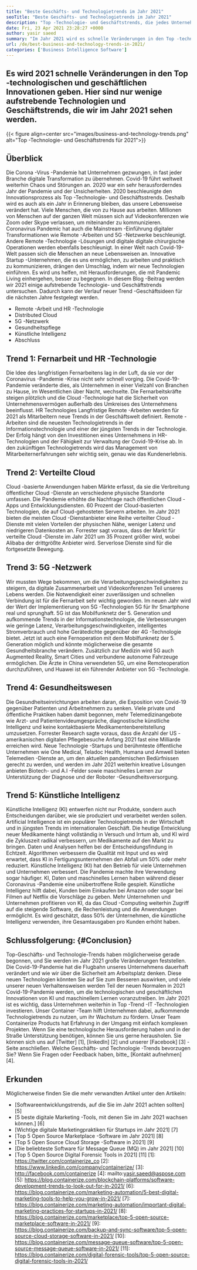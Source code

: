 ```yaml
---
title: "Beste Geschäfts- und Technologietrends im Jahr 2021" 
seoTitle: "Beste Geschäfts- und Technologietrends im Jahr 2021" 
description: "Top -Technologie- und Geschäftstrends, die jedes Unternehmen im Jahr 2021 vorantreiben. Ich glaube, jedes Unternehmen auf der ganzen Welt muss diese neuen Technologietrends übernehmen." 
date: Fri, 23 Apr 2021 23:28:27 +0000
author: yasir saeed
summary: "Im Jahr 2021 wird es schnelle Veränderungen in den Top -technologischen und geschäftlichen Innovationen geben. Hier sind nur wenige aufkommende Technologien und Geschäftstrends, die wir im Jahr 2021 sehen werden." 
url: /de/best-business-and-technology-trends-in-2021/
categories: ['Business Intelligence Software']
---
```


## Es wird 2021 schnelle Veränderungen in den Top -technologischen und geschäftlichen Innovationen geben. Hier sind nur wenige aufstrebende Technologien und Geschäftstrends, die wir im Jahr 2021 sehen werden.

{{< figure align=center src="images/business-and-technology-trends.png" alt="Top -Technologie- und Geschäftstrends für 2021">}}


## **Überblick**
Die Corona -Virus -Pandemie hat Unternehmen gezwungen, in fast jeder Branche digitale Transformation zu übernehmen. Covid-19 führt weltweit weiterhin Chaos und Störungen an. 2020 war ein sehr herausforderndes Jahr der Pandemie und der Unsicherheiten. 2020 beschleunigte den Innovationsprozess als Top -Technologie- und Geschäftsstrends. Deshalb wird es auch als ein Jahr in Erinnerung bleiben, das unsere Lebensweise verändert hat. Viele Menschen, die von zu Hause aus arbeiten. Millionen von Menschen auf der ganzen Welt müssen sich auf Videokonferenzen wie Zoom oder Skype verlassen, um miteinander zu kommunizieren.
Coronavirus Pandemic hat auch die Mainstream -Einführung digitaler Transformationen wie Remote -Arbeiten und 5G -Netzwerke beschleunigt. Andere Remote -Technologie -Lösungen und digitale digitale chirurgische Operationen werden ebenfalls beschleunigt. In einer Welt nach Covid-19-Welt passen sich die Menschen an neue Lebensweisen an. Innovative Startup -Unternehmen, die es uns ermöglichen, zu arbeiten und praktisch zu kommunizieren, drängen den Umschlag, indem wir neue Technologien einführen. Es wird uns helfen, mit Herausforderungen, die mit Pandemic Living einhergehen, besser zu begegnen. In diesem Blog -Beitrag werden wir 2021 einige aufstrebende Technologie- und Geschäftstrends untersuchen. Dadurch kann der Verlauf neuer Trend -Geschäftsideen für die nächsten Jahre festgelegt werden.
  * Remote -Arbeit und HR -Technologie
  * Distributed Cloud
  * 5G -Netzwerk
  * Gesundheitspflege
  * Künstliche Intelligenz
  * Abschluss

## Trend 1: Fernarbeit und HR -Technologie
Die Idee des langfristigen Fernarbeitens lag in der Luft, da sie vor der Coronavirus -Pandemie -Krise nicht sehr schnell vorging. Die Covid-19-Pandemie veränderte dies, als Unternehmen in einer Vielzahl von Branchen zu Hause, im Wesentlichen über Nacht, wechselte. Die Fernarbeitskräfte steigen plötzlich und die Cloud -Technologie hat die Sicherheit von Unternehmensvermögen außerhalb des Umkreises des Unternehmens beeinflusst.
HR Technologies Langfristige Remote -Arbeiten werden für 2021 als Mitarbeitern neue Trends in der Geschäftswelt definiert. Remote -Arbeiten sind die neuesten Technologietrends in der Informationstechnologie und einer der jüngsten Trends in der Technologie. Der Erfolg hängt von den Investitionen eines Unternehmens in HR-Technologien und der Fähigkeit zur Verwaltung der Covid-19-Krise ab. In den zukünftigen Technologietrends wird das Management von Mitarbeiternerfahrungen sehr wichtig sein, genau wie das Kundenerlebnis.

## Trend 2: Verteilte Cloud
Cloud -basierte Anwendungen haben Märkte erfasst, da sie die Verbreitung öffentlicher Cloud -Dienste an verschiedene physische Standorte umfassen. Die Pandemie erhöhte die Nachfrage nach öffentlichen Cloud -Apps und Entwicklungsdiensten. 60 Prozent der Cloud-basierten Technologien, die auf Cloud-gehosteten Servern arbeiten.
Im Jahr 2021 bieten die meisten Cloud -Dienstanbieter eine Reihe verteilter Cloud -Dienste mit vielen Vorteilen der physischen Nähe, weniger Latenz und niedrigeren Datenkosten an. Forrester sagt voraus, dass der Markt für verteilte Cloud -Dienste im Jahr 2021 um 35 Prozent größer wird, wobei Alibaba der drittgrößte Anbieter wird. Serverlose Dienste sind für die fortgesetzte Bewegung.

## Trend 3: 5G -Netzwerk
Wir mussten Wege bekommen, um die Verarbeitungsgeschwindigkeiten zu steigern, da digitale Zusammenarbeit und Videokonferenzen Teil unseres Lebens werden. Die Notwendigkeit einer zuverlässigen und schnellen Verbindung ist für die Fernarbeit sehr wichtig geworden. Im neuen Jahr wird der Wert der Implementierung von 5G -Technologien 5G für Ihr Smartphone real und sprunghaft. 5G ist das Mobilfunknetz der 5. Generation und aufkommende Trends in der Informationstechnologie, die Verbesserungen wie geringe Latenz, Verarbeitungsgeschwindigkeiten, intelligentes Stromverbrauch und hohe Gerätedichte gegenüber der 4G -Technologie bietet.
Jetzt ist auch eine Fernoperation mit dem Mobilfunknetz der 5. Generation möglich und könnte möglicherweise die gesamte Gesundheitsbranche verändern. Zusätzlich zur Medizin wird 5G auch Augmented Reality, Smart Cities und verbundene autonome Fahrzeuge ermöglichen. Die Ärzte in China verwendeten 5G, um eine Remoteoperation durchzuführen, und Huawei ist ein führender Anbieter von 5G -Technologie.

## Trend 4: Gesundheitswesen
Die Gesundheitseinrichtungen arbeiten daran, die Exposition von Covid-19 gegenüber Patienten und Arbeitnehmern zu senken. Viele private und öffentliche Praktiken haben damit begonnen, mehr Telemedizinangebote wie Arzt- und Patientenvideumgespräche, diagnostische künstliche Intelligenz und keine kontaktbasierte Medikamentenbereitstellung umzusetzen. Forrester Research sagte voraus, dass die Anzahl der US -amerikanischen digitalen Pflegebesuche Anfang 2021 fast eine Milliarde erreichen wird.
Neue Technologie -Startups und berühmteste öffentliche Unternehmen wie One Medical, Teladoc Health, Humana und Amwell bieten Telemedien -Dienste an, um den aktuellen pandemischen Bedürfnissen gerecht zu werden, und werden im Jahr 2021 weiterhin kreative Lösungen anbieten Biotech- und A.I -Felder sowie maschinelles Lernen zur Unterstützung der Diagnose und der Roboter -Gesundheitsversorgung.

## Trend 5: Künstliche Intelligenz
Künstliche Intelligenz (KI) entwerfen nicht nur Produkte, sondern auch Entscheidungen darüber, wie sie produziert und verarbeitet werden sollen. Artificial Intelligence ist ein populärer Technologietrends in der Wirtschaft und in jüngsten Trends im internationalen Geschäft. Die heutige Entwicklung neuer Medikamente hängt vollständig in Versuch und Irrtum ab, und KI wird die Zykluszeit radikal verbessern, um Medikamente auf den Markt zu bringen. Daten und Analysen helfen bei der Entscheidungsfindung in Echtzeit. Algorithmen verbessern die Qualität mit Input und es wird erwartet, dass KI in Fertigungsunternehmen den Abfall um 50% oder mehr reduziert.
Künstliche Intelligenz (KI) hat den Betrieb für viele Unternehmen und Unternehmen verbessert. Die Pandemie machte ihre Verwendung sogar häufiger. KI, Daten und maschinelles Lernen haben während dieser Coronavirus -Pandemie eine unübertroffene Rolle gespielt. Künstliche Intelligenz hilft dabei, Kunden beim Einkaufen bei Amazon oder sogar bei Filmen auf Netflix die Vorschläge zu geben. Mehr Unternehmen und Unternehmen profitieren von KI, da das Cloud -Computing weiterhin Zugriff auf die steigende Software, die Rechenleistung und die Anwendungen ermöglicht. Es wird geschätzt, dass 50% der Unternehmen, die künstliche Intelligenz verwenden, ihre Gesamtausgaben pro Kunden erhöht haben.

## Schlussfolgerung: {#Conclusion}
Top-Geschäfts- und Technologie-Trends haben möglicherweise gerade begonnen, und Sie werden im Jahr 2021 große Veränderungen feststellen. Die Covid-19-Pandemie hat die Flugbahn unseres Unternehmens dauerhaft verändert und wie wir über die Sicherheit am Arbeitsplatz denken. Diese neuen Technologien könnten Sie auf Sie zum Besseren auswirken, und viele unserer neuen Verhaltensweisen werden Teil der neuen Normalen in 2021 Covid-19-Pandemie werden, um die technologischen und geschäftlichen Innovationen von KI und maschinellem Lernen voranzutreiben. Im Jahr 2021 ist es wichtig, dass Unternehmen weiterhin in Top -Trend -IT -Technologien investieren.
Unser Container -Team hilft Unternehmen dabei, aufkommende Technologietrends zu nutzen, um ihr Wachstum zu fördern. Unser Team Containerize Products hat Erfahrung in der Umgang mit einfach komplexen Projekten. Wenn Sie eine technologische Herausforderung haben und in der Straße Unterstützung benötigen, können Sie uns gerne herausholen.
Sie können sich uns auf [Twitter] [1], [linkedIn] [2] und unserer [Facebook] [3] -Seite anschließen. Welche Geschäfts- und Technologie -Trends bevorzugen Sie? Wenn Sie Fragen oder Feedback haben, bitte_ [Kontakt aufnehmen] [4].

## Erkunden
Möglicherweise finden Sie die mehr verwandten Artikel unter den Artikeln:
  * [Softwareentwicklungstrends, auf die Sie im Jahr 2021 achten sollten] [5]
  * [5 beste digitale Marketing -Tools, mit denen Sie im Jahr 2021 wachsen können.] [6]
  * [Wichtige digitale Marketingpraktiken für Startups im Jahr 2021] [7]
  * [Top 5 Open Source Marketplace -Software im Jahr 2021] [8]
  * [Top 5 Open Source Cloud Storage -Software in 2021] [9]
  * [Die beliebteste Software für Message Queue (MQ) im Jahr 2021] [10]
  * [Top 5 Open Source Digital Forensic Tools in 2021] [11]
[1]: https://twitter.com/containerize_co
[2]: https://www.linkedin.com/company/containerize/
[3]: http://facebook.com/containerize
[4]: mailto:yasir.saeed@aspose.com
[5]: https://blog.containerize.com/blockchain-platforms/software-development-trends-to-look-out-for-in-2021/
[6]: https://blog.containerize.com/marketing-automation/5-best-digital-marketing-tools-to-help-you-grow-in-2021/
[7]: https://blog.containerize.com/marketing-automation/important-digital-marketing-practices-for-startups-in-2021/
[8]: https://blog.containerize.com/marketplace/top-5-open-source-marketplace-software-in-2021/
[9]: https://blog.containerize.com/backup-and-sync-software/top-5-open-source-cloud-storage-software-in-2021/
[10]: https://blog.containerize.com/message-queue-software/top-5-open-source-message-queue-software-in-2021/
[11]: https://blog.containerize.com/digital-forensic-tools/top-5-open-source-digital-forensic-tools-in-2021/
